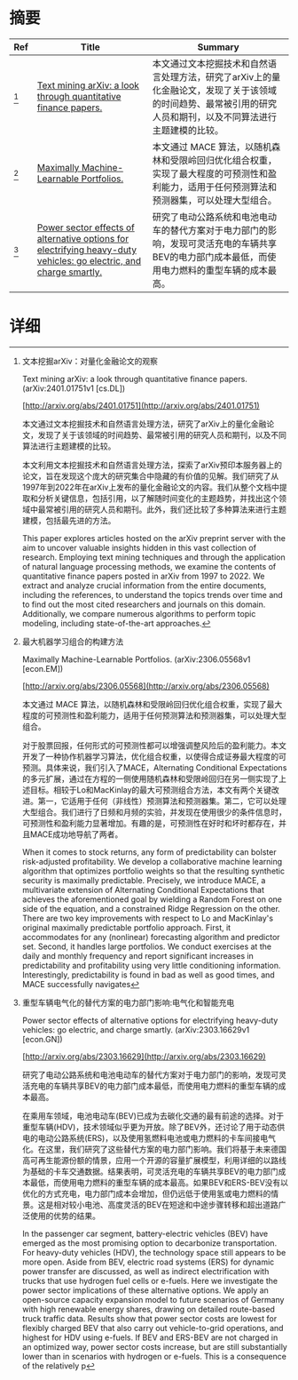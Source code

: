# 摘要

| Ref | Title | Summary |
| --- | --- | --- |
| [^1] | [Text mining arXiv: a look through quantitative finance papers.](http://arxiv.org/abs/2401.01751) | 本文通过文本挖掘技术和自然语言处理方法，研究了arXiv上的量化金融论文，发现了关于该领域的时间趋势、最常被引用的研究人员和期刊，以及不同算法进行主题建模的比较。 |
| [^2] | [Maximally Machine-Learnable Portfolios.](http://arxiv.org/abs/2306.05568) | 本文通过 MACE 算法，以随机森林和受限岭回归优化组合权重，实现了最大程度的可预测性和盈利能力，适用于任何预测算法和预测器集，可以处理大型组合。 |
| [^3] | [Power sector effects of alternative options for electrifying heavy-duty vehicles: go electric, and charge smartly.](http://arxiv.org/abs/2303.16629) | 研究了电动公路系统和电池电动车的替代方案对于电力部门的影响，发现可灵活充电的车辆共享BEV的电力部门成本最低，而使用电力燃料的重型车辆的成本最高。 |

# 详细

[^1]: 文本挖掘arXiv：对量化金融论文的观察

    Text mining arXiv: a look through quantitative finance papers. (arXiv:2401.01751v1 [cs.DL])

    [http://arxiv.org/abs/2401.01751](http://arxiv.org/abs/2401.01751)

    本文通过文本挖掘技术和自然语言处理方法，研究了arXiv上的量化金融论文，发现了关于该领域的时间趋势、最常被引用的研究人员和期刊，以及不同算法进行主题建模的比较。

    

    本文利用文本挖掘技术和自然语言处理方法，探索了arXiv预印本服务器上的论文，旨在发现这个庞大的研究集合中隐藏的有价值的见解。我们研究了从1997年到2022年在arXiv上发布的量化金融论文的内容。我们从整个文档中提取和分析关键信息，包括引用，以了解随时间变化的主题趋势，并找出这个领域中最常被引用的研究人员和期刊。此外，我们还比较了多种算法来进行主题建模，包括最先进的方法。

    This paper explores articles hosted on the arXiv preprint server with the aim to uncover valuable insights hidden in this vast collection of research. Employing text mining techniques and through the application of natural language processing methods, we examine the contents of quantitative finance papers posted in arXiv from 1997 to 2022. We extract and analyze crucial information from the entire documents, including the references, to understand the topics trends over time and to find out the most cited researchers and journals on this domain. Additionally, we compare numerous algorithms to perform topic modeling, including state-of-the-art approaches.
    
[^2]: 最大机器学习组合的构建方法

    Maximally Machine-Learnable Portfolios. (arXiv:2306.05568v1 [econ.EM])

    [http://arxiv.org/abs/2306.05568](http://arxiv.org/abs/2306.05568)

    本文通过 MACE 算法，以随机森林和受限岭回归优化组合权重，实现了最大程度的可预测性和盈利能力，适用于任何预测算法和预测器集，可以处理大型组合。

    

    对于股票回报，任何形式的可预测性都可以增强调整风险后的盈利能力。本文开发了一种协作机器学习算法，优化组合权重，以使得合成证券最大程度的可预测。具体来说，我们引入了MACE，Alternating Conditional Expectations的多元扩展，通过在方程的一侧使用随机森林和受限岭回归在另一侧实现了上述目标。相较于Lo和MacKinlay的最大可预测组合方法，本文有两个关键改进。第一，它适用于任何（非线性）预测算法和预测器集。第二，它可以处理大型组合。我们进行了日频和月频的实验，并发现在使用很少的条件信息时，可预测性和盈利能力显著增加。有趣的是，可预测性在好时和坏时都存在，并且MACE成功地导航了两者。

    When it comes to stock returns, any form of predictability can bolster risk-adjusted profitability. We develop a collaborative machine learning algorithm that optimizes portfolio weights so that the resulting synthetic security is maximally predictable. Precisely, we introduce MACE, a multivariate extension of Alternating Conditional Expectations that achieves the aforementioned goal by wielding a Random Forest on one side of the equation, and a constrained Ridge Regression on the other. There are two key improvements with respect to Lo and MacKinlay's original maximally predictable portfolio approach. First, it accommodates for any (nonlinear) forecasting algorithm and predictor set. Second, it handles large portfolios. We conduct exercises at the daily and monthly frequency and report significant increases in predictability and profitability using very little conditioning information. Interestingly, predictability is found in bad as well as good times, and MACE successfully navigates
    
[^3]: 重型车辆电气化的替代方案的电力部门影响:电气化和智能充电

    Power sector effects of alternative options for electrifying heavy-duty vehicles: go electric, and charge smartly. (arXiv:2303.16629v1 [econ.GN])

    [http://arxiv.org/abs/2303.16629](http://arxiv.org/abs/2303.16629)

    研究了电动公路系统和电池电动车的替代方案对于电力部门的影响，发现可灵活充电的车辆共享BEV的电力部门成本最低，而使用电力燃料的重型车辆的成本最高。

    

    在乘用车领域，电池电动车(BEV)已成为去碳化交通的最有前途的选择。对于重型车辆(HDV)，技术领域似乎更为开放。除了BEV外，还讨论了用于动态供电的电动公路系统(ERS)，以及使用氢燃料电池或电力燃料的卡车间接电气化。在这里，我们研究了这些替代方案的电力部门影响。我们将基于未来德国高可再生能源份额的情景，应用一个开源的容量扩展模型，利用详细的以路线为基础的卡车交通数据。结果表明，可灵活充电的车辆共享BEV的电力部门成本最低，而使用电力燃料的重型车辆的成本最高。如果BEV和ERS-BEV没有以优化的方式充电，电力部门成本会增加，但仍远低于使用氢或电力燃料的情景。这是相对较小电池、高度灵活的BEV在短途和中途步骤转移和超出道路广泛使用的优势的结果。

    In the passenger car segment, battery-electric vehicles (BEV) have emerged as the most promising option to decarbonize transportation. For heavy-duty vehicles (HDV), the technology space still appears to be more open. Aside from BEV, electric road systems (ERS) for dynamic power transfer are discussed, as well as indirect electrification with trucks that use hydrogen fuel cells or e-fuels. Here we investigate the power sector implications of these alternative options. We apply an open-source capacity expansion model to future scenarios of Germany with high renewable energy shares, drawing on detailed route-based truck traffic data. Results show that power sector costs are lowest for flexibly charged BEV that also carry out vehicle-to-grid operations, and highest for HDV using e-fuels. If BEV and ERS-BEV are not charged in an optimized way, power sector costs increase, but are still substantially lower than in scenarios with hydrogen or e-fuels. This is a consequence of the relatively p
    

